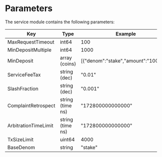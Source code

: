 <!--
order: 4
-->

# Parameters

The service module contains the following parameters:

| Key                  | Type             | Example                              |
| -------------------- | ---------------- | ------------------------------------ |
| MaxRequestTimeout    | int64            | 100                                  |
| MinDepositMultiple   | int64            | 1000                                 |
| MinDeposit           | array (coins)    | [{"denom":"stake","amount":"10000"}] |
| ServiceFeeTax        | string (dec)     | "0.01"                               |
| SlashFraction        | string (dec)     | "0.001"                              |
| ComplaintRetrospect  | string (time ns) | "172800000000000"                    |
| ArbitrationTimeLimit | string (time ns) | "172800000000000"                    |
| TxSizeLimit          | uint64           | 4000                                 |
| BaseDenom            | string           | "stake"                              |
